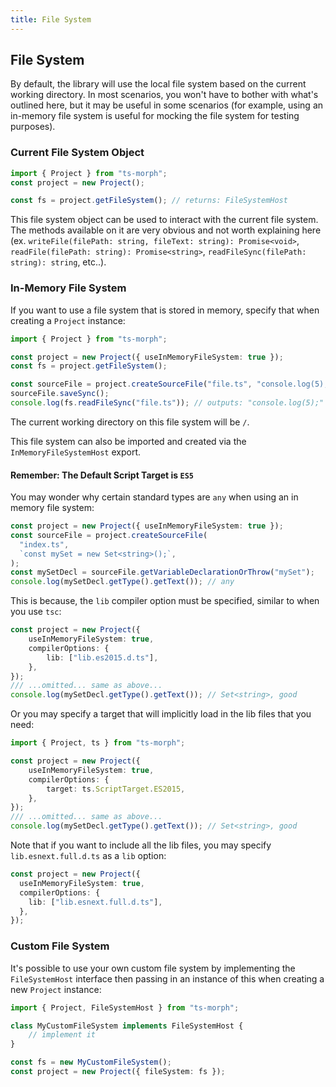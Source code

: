 ```yaml
---
title: File System
---
```


## File System

By default, the library will use the local file system based on the current working directory. In most scenarios, you won't have to bother with what's outlined here, but it may be useful in some scenarios (for example, using an in-memory file system is useful for mocking the file system for testing purposes).

### Current File System Object

```ts
import { Project } from "ts-morph";
const project = new Project();

const fs = project.getFileSystem(); // returns: FileSystemHost
```

This file system object can be used to interact with the current file system. The methods available on it are very obvious and not worth explaining
here (ex. `writeFile(filePath: string, fileText: string): Promise<void>`, `readFile(filePath: string): Promise<string>`, `readFileSync(filePath: string): string`, etc..).

### In-Memory File System

If you want to use a file system that is stored in memory, specify that when creating a `Project` instance:

```ts
import { Project } from "ts-morph";

const project = new Project({ useInMemoryFileSystem: true });
const fs = project.getFileSystem();

const sourceFile = project.createSourceFile("file.ts", "console.log(5);");
sourceFile.saveSync();
console.log(fs.readFileSync("file.ts")); // outputs: "console.log(5);"
```

The current working directory on this file system will be `/`.

This file system can also be imported and created via the `InMemoryFileSystemHost` export.

#### Remember: The Default Script Target is `ES5`

You may wonder why certain standard types are `any` when using an in memory file system:

```ts
const project = new Project({ useInMemoryFileSystem: true });
const sourceFile = project.createSourceFile(
  "index.ts",
  `const mySet = new Set<string>();`,
);
const mySetDecl = sourceFile.getVariableDeclarationOrThrow("mySet");
console.log(mySetDecl.getType().getText()); // any
```

This is because, the `lib` compiler option must be specified, similar to when you use `tsc`:

```ts setup: let mySetDecl: Node;
const project = new Project({
    useInMemoryFileSystem: true,
    compilerOptions: {
        lib: ["lib.es2015.d.ts"],
    },
});
/// ...omitted... same as above...
console.log(mySetDecl.getType().getText()); // Set<string>, good
```

Or you may specify a target that will implicitly load in the lib files that you need:

```ts setup: let mySetDecl: Node;
import { Project, ts } from "ts-morph";

const project = new Project({
    useInMemoryFileSystem: true,
    compilerOptions: {
        target: ts.ScriptTarget.ES2015,
    },
});
/// ...omitted... same as above...
console.log(mySetDecl.getType().getText()); // Set<string>, good
```

Note that if you want to include all the lib files, you may specify `lib.esnext.full.d.ts` as a `lib` option:

```ts
const project = new Project({
  useInMemoryFileSystem: true,
  compilerOptions: {
    lib: ["lib.esnext.full.d.ts"],
  },
});
```

### Custom File System

It's possible to use your own custom file system by implementing the `FileSystemHost` interface then passing in an instance of this when creating a new `Project` instance:

```ts ignore-error: 2420, 2345, 2740
import { Project, FileSystemHost } from "ts-morph";

class MyCustomFileSystem implements FileSystemHost {
    // implement it
}

const fs = new MyCustomFileSystem();
const project = new Project({ fileSystem: fs });
```

